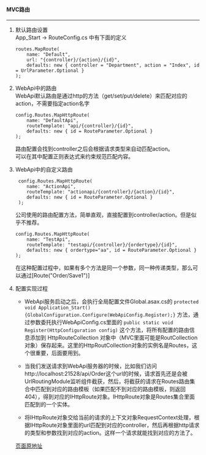 #### MVC路由
----------
1. 默认路由设置  
    App_Start -> RouteConfig.cs 中有下面的定义  
    ```
    routes.MapRoute(
        name: "Default",
        url: "{controller}/{action}/{id}",
        defaults: new { controller = "Department", action = "Index", id = UrlParameter.Optional }
    );
    ```
2. WebApi中的路由  
    WebApi默认路由是通过http的方法（get/set/put/delete）来匹配对应的action，不需要指定action名字  
    ```
    config.Routes.MapHttpRoute(
        name: "DefaultApi",
        routeTemplate: "api/{controller}/{id}",
        defaults: new { id = RouteParameter.Optional }
    );
    ```
    路由配置会找到controller之后会根据请求类型来自动匹配action。  
    可以在其中配置正则表达式来约束规范匹配内容。  
    
3. WebApi中的自定义路由  
    ```
     config.Routes.MapHttpRoute(
        name: "ActionApi",
        routeTemplate: "actionapi/{controller}/{action}/{id}",
        defaults: new { id = RouteParameter.Optional }
     );
    ```
    公司使用的路由配置方法，简单直观，直接配置到controller/action。但是似乎不推荐。

    ```
    config.Routes.MapHttpRoute(
        name: "TestApi",
        routeTemplate: "testapi/{controller}/{ordertype}/{id}",
        defaults: new { ordertype="aa", id = RouteParameter.Optional }
    );
    ```  
    在这种配置过程中，如果有多个方法是同一个参数，同一种传递类型，那么可以通过[Route("Order/Save1")]
    

4. 配置实现过程  
    - WebApi服务启动之后，会执行全局配置文件Global.asax.cs的 `protected void Application_Start(){GlobalConfiguration.Configure(WebApiConfig.Register);}` 方法，通过参数委托执行WebApiConfig.cs里面的 `public static void Register(HttpConfiguration config)` 这个方法，将所有配置的路由信息添加到 HttpRouteCollection 对象中（MVC里面可能是RoutCollection对象）保存起来。这里的HttpRoutCollection对象的实例名是Routes，这个很重要，后面要用到。

    - 当我们发送请求到WebApi服务器的时候，比如我们访问http://localhost:21528/api/Order这个url的时候，请求首先还是会被UrlRoutingModule监听组件截获，然后，将截获的请求在Routes路由集合中匹配到对应的路由模板（如果匹配不到对应的路由模板，则返回404），得到对应的IHttpRoute对象。IHttpRoute对象是Routes集合里面匹配到的一个实体。

    - 将IHttpRoute对象交给当前的请求的上下文对象RequestContext处理，根据IHttpRoute对象里面的url匹配到对应的controller，然后再根据http请求的类型和参数找到对应的action。这样一个请求就能找到对应的方法了。 

    [页面原地址](http://www.cnblogs.com/landeanfen/p/5501490.htmllink)